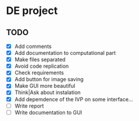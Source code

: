 # DE project

## TODO

- [x] Add comments
- [x] Add documentation to computational part
- [x] Make files separated
- [x] Avoid code replication
- [x] Check requirements
- [x] Add button for image saving
- [x] Make GUI more beautiful
- [x] Think|Ask about instalation
- [x] Add depemdence of the IVP on some interface...
- [ ] Write report
- [ ] Write documentation to GUI